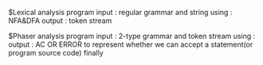 $Lexical analysis program
input : regular grammar and string
using : NFA&DFA
output : token stream

$Phaser analysis program
input : 2-type grammar and token stream
using :
output : AC OR ERROR to represent whether we can accept a statement(or program source code) finally